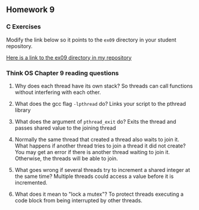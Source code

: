 ## Homework 9

### C Exercises

Modify the link below so it points to the `ex09` directory in your
student repository.

[Here is a link to the ex09 directory in my repository](https://github.com/iblancett/ExercisesInC/tree/master/exercises/ex09)

### Think OS Chapter 9 reading questions

1) Why does each thread have its own stack? So threads can call functions without interfering with each other.

2) What does the gcc flag `-lpthread` do? Links your script to the pthread library

3) What does the argument of `pthread_exit` do? Exits the thread and passes shared value to the joining thread

4) Normally the same thread that created a thread also waits to join it.
What happens if another thread tries to join a thread it did not create? You may get an error if there is another thread waiting to join it.  Otherwise, the threads will be able to join.

5) What goes wrong if several threads try to increment a shared integer at the same time?  Multiple threads could access a value before it is incremented.

6) What does it mean to "lock a mutex"? To protect threads executing a code block from being interrupted by other threads.
